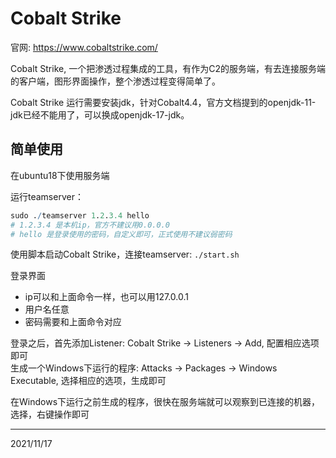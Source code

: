 # Cobalt Strike

官网: https://www.cobaltstrike.com/  

Cobalt Strike, 一个把渗透过程集成的工具，有作为C2的服务端，有去连接服务端的客户端，图形界面操作，整个渗透过程变得简单了。  

Cobalt Strike 运行需要安装jdk，针对Cobalt4.4，官方文档提到的openjdk-11-jdk已经不能用了，可以换成openjdk-17-jdk。  


## 简单使用

在ubuntu18下使用服务端  

运行teamserver：  
```r
sudo ./teamserver 1.2.3.4 hello
# 1.2.3.4 是本机ip，官方不建议用0.0.0.0
# hello 是登录使用的密码，自定义即可，正式使用不建议弱密码
```

使用脚本启动Cobalt Strike，连接teamserver: `./start.sh`  

登录界面  
- ip可以和上面命令一样，也可以用127.0.0.1  
- 用户名任意  
- 密码需要和上面命令对应  

登录之后，首先添加Listener: Cobalt Strike -> Listeners -> Add, 配置相应选项即可  
生成一个Windows下运行的程序: Attacks -> Packages -> Windows Executable, 选择相应的选项，生成即可  

在Windows下运行之前生成的程序，很快在服务端就可以观察到已连接的机器，选择，右键操作即可  


---
2021/11/17  
